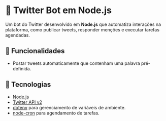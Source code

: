 # 🤖 Twitter Bot em Node.js

Um bot do Twitter desenvolvido em **Node.js** que automatiza interações na plataforma, como publicar tweets, responder menções e executar tarefas agendadas.

## 📌 Funcionalidades

- Postar tweets automaticamente que contenham uma palavra pré-definida.

## 🚀 Tecnologias

- [Node.js](https://nodejs.org/)
- [Twitter API v2](https://developer.twitter.com/en/docs)
- [dotenv](https://www.npmjs.com/package/dotenv) para gerenciamento de variáveis de ambiente.
- [node-cron](https://www.npmjs.com/package/node-cron) para agendamento de tarefas.
